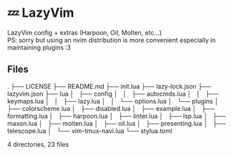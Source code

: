 # 💤 LazyVim

LazyVim config + extras (Harpoon, Oil, Molten, etc...)
<br>
PS: sorry but using an nvim distribution is more convenient especially in maintaining plugins :3

## Files

.
├── LICENSE
├── README.md
├── init.lua
├── lazy-lock.json
├── lazyvim.json
├── lua
│   ├── config
│   │   ├── autocmds.lua
│   │   ├── keymaps.lua
│   │   ├── lazy.lua
│   │   └── options.lua
│   └── plugins
│   ├── colorscheme.lua
│   ├── disabled.lua
│   ├── example.lua
│   ├── formatting.lua
│   ├── harpoon.lua
│   ├── linter.lua
│   ├── lsp.lua
│   ├── mason.lua
│   ├── molten.lua
│   ├── oil.lua
│   ├── presenting.lua
│   ├── telescope.lua
│   └── vim-tmux-navi.lua
└── stylua.toml

4 directories, 23 files

